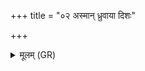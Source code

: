 +++
title = "०२ अस्मान् ध्रुवाया दिशः"

+++
<details><summary>मूलम् (GR)</summary>

(…) अस्मान् ध्रुवाया दिशः (…) ॥
</details>